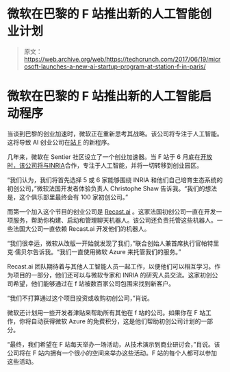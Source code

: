 # 微软在巴黎的 F 站推出新的人工智能创业计划 

> 原文：<https://web.archive.org/web/https://techcrunch.com/2017/06/19/microsoft-launches-a-new-ai-startup-program-at-station-f-in-paris/>

# 微软在巴黎的 F 站推出新的人工智能启动程序

当谈到巴黎的创业加速时，微软正在重新思考其战略。该公司将专注于人工智能。这将导致 AI 创业公司在[站 F](https://web.archive.org/web/20221208075607/https://beta.techcrunch.com/tag/station-f/) 的新程序。

几年来，微软在 Sentier 社区设立了一个创业加速器。当 F 站于 6 月底在[开放时，该公司将与](https://web.archive.org/web/20221208075607/https://beta.techcrunch.com/2017/03/27/startup-megacampus-station-f-is-going-to-open-at-the-end-of-june/)[INRIA](https://web.archive.org/web/20221208075607/https://en.wikipedia.org/wiki/French_Institute_for_Research_in_Computer_Science_and_Automation)合作，专注于人工智能，并将一切转移到创业园区。

“我们认为，我们将首先选择 5 或 6 家能够围绕 INRIA 和他们自己培育生态系统的初创公司，”微软法国开发者体验负责人 Christophe Shaw 告诉我。“我们的想法是，这个俱乐部里最终会有 100 家初创公司。”

而第一个加入这个节目的创业公司是 [Recast.ai](https://web.archive.org/web/20221208075607/https://recast.ai/) 。这家法国初创公司一直在开发一项服务，帮助你构建、启动和管理聊天机器人。该公司还负责托管这些机器人。一些法国大公司一直依赖 Recast.ai 开发他们的机器人。

“我们很幸运，微软从改版一开始就发现了我们，”联合创始人兼首席执行官帕特里克·儒贝尔告诉我。“我们一直使用微软 Azure 来托管我们的服务。”

Recast.ai 团队期待着与其他人工智能人员一起工作，以便他们可以相互学习。作为项目的一部分，他们还可以与微软专家和 INRIA 的研究人员交流。这家初创公司希望，他们能够通过在 f 站被数百家公司包围来找到新客户。

“我们不打算通过这个项目投资或收购初创公司，”肖说。

微软还计划用一些开发者津贴来帮助所有其他在 f 站的公司。如果你在 F 站工作，你将自动获得微软 Azure 的免费积分，这是他们帮助初创公司计划的一部分。

“最终，我们希望在 F 站每天举办一场活动，从技术演示到商业研讨会，”肖说。该公司将在 F 站内拥有一个很小的空间来举办这些活动。F 站的每个人都可以参加这些活动。